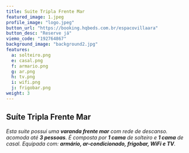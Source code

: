 ```yaml
---
title: Suite Tripla Frente Mar
featured_image: 1.jpeg
profile_image: "logo.jpeg"
button_url: "https://booking.hqbeds.com.br/espacovillaara"
button_desc: "Reserve já"
viemo_code: "192764867"
background_image: "background2.jpg"
features:
  a: solteiro.png 
  e: casal.png
  f: armario.png
  g: ar.png
  h: tv.png
  i: wifi.png
  j: frigobar.png
weight: 3
---
```


## Suíte Tripla Frente Mar
*Esta suite possui uma **varanda frente mar** com rede de descanso. acomoda até **3 pessoas**. É composta por **1 cama** de solteiro e **1 cama** de casal. Equipada com: **armário, ar-condicionado, frigobar, WiFi e TV**.*


